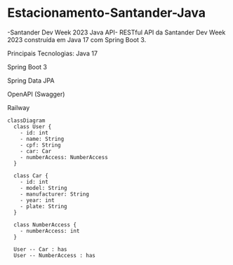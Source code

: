 # Estacionamento-Santander-Java
-Santander Dev Week 2023 Java API-
RESTful API da Santander Dev Week 2023 construída em Java 17 com Spring Boot 3.

Principais Tecnologias:
Java 17

Spring Boot 3

Spring Data JPA

OpenAPI (Swagger)

Railway


```mermaid
classDiagram
  class User {
    - id: int
    - name: String
    - cpf: String
    - car: Car
    - numberAccess: NumberAccess
  }

  class Car {
    - id: int
    - model: String
    - manufacturer: String
    - year: int
    - plate: String
  }

  class NumberAccess {
    - numberAccess: int
  }

  User -- Car : has
  User -- NumberAccess : has
```
